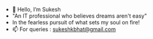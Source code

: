 - 👋 Hello, I’m Sukesh
- "An IT professional who believes dreams aren't easy"
- In the fearless pursuit of what sets my soul on fire!
- 📫 For queries : sukeshkbhat@gmail.com


